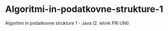 # Algoritmi-in-podatkovne-strukture-1
Algoritmi in podatkovne strukture 1 - Java (2. letnik FRI UNI)
